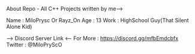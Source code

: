 
About Repo - All C++ Projects written by me-->

Name : MiloPrysc Or Rayz_On
Age : 13
Work : HighSchool Guy(That Silent Alone Kid)

--> Discord Server Link <--
For More : https://discord.gg/mfbEmdcbfx
Twitter : @MiloPryScO



